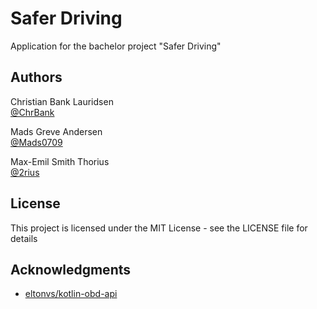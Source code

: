 # Safer Driving

Application for the bachelor project "Safer Driving"

## Authors

Christian Bank Lauridsen  
[@ChrBank]( https://github.com/ChrBank )

Mads Greve Andersen  
[@Mads0709]( https://github.com/Mads0709 )

Max-Emil Smith Thorius  
[@2rius]( https://github.com/2rius )

## License

This project is licensed under the MIT License - see the LICENSE file for details

## Acknowledgments

* [eltonvs/kotlin-obd-api](https://github.com/eltonvs/kotlin-obd-api)
